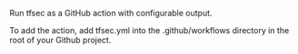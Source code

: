 Run tfsec as a GitHub action with configurable output.

To add the action, add tfsec.yml into the .github/workflows directory in the root of your Github project.
